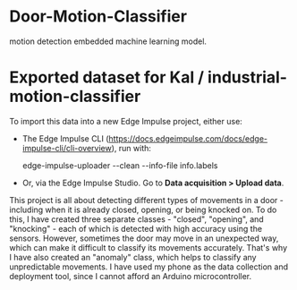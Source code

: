 # Door-Motion-Classifier
motion detection embedded machine learning model.

# Exported dataset for Kal / industrial-motion-classifier

To import this data into a new Edge Impulse project, either use:

* The Edge Impulse CLI (https://docs.edgeimpulse.com/docs/edge-impulse-cli/cli-overview), run with:

    edge-impulse-uploader --clean --info-file info.labels

* Or, via the Edge Impulse Studio. Go to **Data acquisition > Upload data**.

This project is all about detecting different types of movements in a door - including when it is already closed, opening, or being knocked on.
To do this, I have created three separate classes - "closed", "opening", and "knocking" - each of which is detected with high accuracy using the sensors. However, sometimes the door may move in an unexpected way, which can make it difficult to classify its movements accurately. That's why I have also created an "anomaly" class, which helps to classify any unpredictable movements.
I have used my phone as the data collection and deployment tool, since I cannot afford an Arduino microcontroller.
